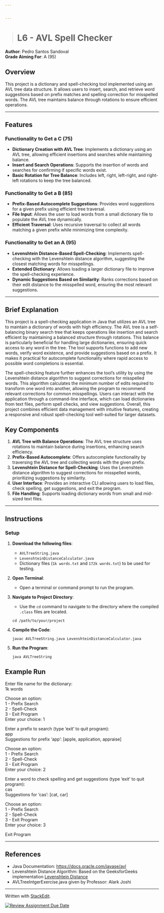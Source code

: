 ```yaml
---


---
```


<blockquote>
<h1 id="l6---avl-spell-checker">L6 - AVL Spell Checker</h1>
</blockquote>
<p><strong>Author</strong>: Pedro Santos Sandoval<br>
<strong>Grade Aiming For</strong>: A (95)</p>
<h2 id="overview">Overview</h2>
<p>This project is a dictionary and spell-checking tool implemented using an AVL tree data structure. It allows users to insert, search, and retrieve word suggestions based on prefix matches and spelling correction for misspelled words. The AVL tree maintains balance through rotations to ensure efficient operations.</p>
<hr>
<h2 id="features">Features</h2>
<h3 id="functionality-to-get-a-c-75">Functionality to Get a C (75)</h3>
<ul>
<li><strong>Dictionary Creation with AVL Tree</strong>: Implements a dictionary using an AVL tree, allowing efficient insertions and searches while maintaining balance.</li>
<li><strong>Insert and Search Operations</strong>: Supports the insertion of words and searches for confirming if specific words exist.</li>
<li><strong>Basic Rotation for Tree Balance</strong>: Includes left, right, left-right, and right-left rotations to keep the tree balanced.</li>
</ul>
<h3 id="functionality-to-get-a-b-85">Functionality to Get a B (85)</h3>
<ul>
<li><strong>Prefix-Based Autocomplete Suggestions</strong>: Provides word suggestions for a given prefix using efficient tree traversal.</li>
<li><strong>File Input</strong>: Allows the user to load words from a small dictionary file to populate the AVL tree dynamically.</li>
<li><strong>Efficient Traversal</strong>: Uses recursive traversal to collect all words matching a given prefix while minimizing time complexity.</li>
</ul>
<h3 id="functionality-to-get-an-a-95">Functionality to Get an A (95)</h3>
<ul>
<li><strong>Levenshtein Distance-Based Spell-Checking</strong>: Implements spell-checking with the Levenshtein distance algorithm, suggesting the closest matching words for misspellings.</li>
<li><strong>Extended Dictionary</strong>: Allows loading a larger dictionary file to improve the spell-checking experience.</li>
<li><strong>Dynamic Suggestions Based on Similarity</strong>: Ranks corrections based on their edit distance to the misspelled word, ensuring the most relevant suggestions.</li>
</ul>
<hr>
<h2 id="brief-explanation">Brief Explanation</h2>
<p>This project is a spell-checking application in Java that utilizes an AVL tree to maintain a dictionary of words with high efficiency. The AVL tree is a self-balancing binary search tree that keeps operations like insertion and search efficient by maintaining a balanced structure through rotations. This balance is particularly beneficial for handling large dictionaries, ensuring quick access to any word in the tree. The tool supports functions to add new words, verify word existence, and provide suggestions based on a prefix. It makes it practical for autocomplete functionality where rapid access to possible word completions is essential.</p>
<p>The spell-checking feature further enhances the tool’s utility by using the Levenshtein distance algorithm to suggest corrections for misspelled words. This algorithm calculates the minimum number of edits required to transform one word into another, allowing the program to recommend relevant corrections for common misspellings. Users can interact with the application through a command-line interface, which can load dictionaries from text files, perform spell checks, and view suggestions. Overall, this project combines efficient data management with intuitive features, creating a responsive and robust spell-checking tool well-suited for larger datasets.</p>
<h2 id="key-components">Key Components</h2>
<ol>
<li><strong>AVL Tree with Balance Operations</strong>: The AVL tree structure uses rotations to maintain balance during insertions, enhancing search efficiency.</li>
<li><strong>Prefix-Based Autocomplete</strong>: Offers autocomplete functionality by traversing the AVL tree and collecting words with the given prefix.</li>
<li><strong>Levenshtein Distance for Spell-Checking</strong>: Uses the Levenshtein distance algorithm to suggest corrections for misspelled words, prioritizing suggestions by similarity.</li>
<li><strong>User Interface</strong>: Provides an interactive CLI allowing users to load files, check spelling, get suggestions, and exit the program.</li>
<li><strong>File Handling</strong>: Supports loading dictionary words from small and mid-sized text files.</li>
</ol>
<hr>
<h2 id="instructions">Instructions</h2>
<h3 id="setup">Setup</h3>
<ol>
<li>
<p><strong>Download the following files</strong>:</p>
<ul>
<li><code>AVLTreeString.java</code></li>
<li><code>LevenshteinDistanceCalculator.java</code></li>
<li>Dictionary files (<code>1k words.txt</code>  and  <code>172k words.txt</code>) to be used for testing.</li>
</ul>
</li>
<li>
<p><strong>Open Terminal</strong>:</p>
<ul>
<li>Open a terminal or command prompt to run the program.</li>
</ul>
</li>
<li>
<p><strong>Navigate to Project Directory</strong>:</p>
<ul>
<li>Use the <code>cd</code> command to navigate to the directory where the compiled <code>.class</code> files are located.</li>
</ul>
<pre class=" language-bash"><code class="prism  language-bash"><span class="token function">cd</span> /path/to/your/project
</code></pre>
</li>
<li>
<p><strong>Compile the Code</strong>:</p>
<p><code>javac AVLTreeString.java LevenshteinDistanceCalculator.java</code></p>
</li>
<li>
<p><strong>Run the Program</strong>:</p>
<p><code>java AVLTreeString</code></p>
</li>
</ol>
<h2 id="example-run">Example Run</h2>
<p>Enter file name for the dictionary:<br>
1k words</p>
<p>Choose an option:<br>
1 - Prefix Search<br>
2 - Spell-Check<br>
3 - Exit Program<br>
Enter your choice: 1</p>
<p>Enter a prefix to search (type ‘exit’ to quit program):<br>
app<br>
Suggestions for prefix ‘app’: [apple, application, appraise]</p>
<p>Choose an option:<br>
1 - Prefix Search<br>
2 - Spell-Check<br>
3 - Exit Program<br>
Enter your choice: 2</p>
<p>Enter a word to check spelling and get suggestions (type ‘exit’ to quit program):<br>
cas<br>
Suggestions for ‘cas’: [cat, car]</p>
<p>Choose an option:<br>
1 - Prefix Search<br>
2 - Spell-Check<br>
3 - Exit Program<br>
Enter your choice: 3</p>
<p>Exit Program</p>
<hr>
<h2 id="references">References</h2>
<ul>
<li>Java Documentation:  <a href="https://docs.oracle.com/middleware/1213/coherence/java-reference/com/tangosol/util/Tree.html">https://docs.oracle.com/javase/avl</a></li>
<li>Levenshtein Distance Algorithm: Based on the GeeksforGeeks implementation  <a href="https://www.geeksforgeeks.org/levenshtein-distance-between-two-strings-in-java-using-recursion/">Levenshtein Distance</a></li>
<li>AVLTreeIntgerExercise.java given by Professor: Alark Joshi</li>
</ul>
<hr>
<p>Written with <a href="https://stackedit.io/">StackEdit</a>.</p> <p><a href="https://classroom.github.com/a/9ZqNhCDb"><img src="https://classroom.github.com/assets/deadline-readme-button-22041afd0340ce965d47ae6ef1cefeee28c7c493a6346c4f15d667ab976d596c.svg" alt="Review Assignment Due Date"></a></p>

